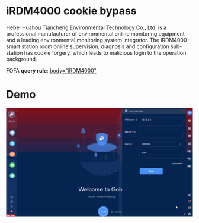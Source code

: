 # iRDM4000 cookie bypass

Hebei Huahou Tiancheng Environmental Technology Co., Ltd. is a professional manufacturer of environmental online monitoring equipment and a leading environmental monitoring system integrator. The iRDM4000 smart station room online supervision, diagnosis and configuration sub-station has cookie forgery, which leads to malicious login to the operation background.

FOFA **query rule**: [body="iRDM4000"](https://fofa.so/result?qbase64=Ym9keT0iaVJETTQwMDAi)

# Demo

![iRDM4000_cookie_bypass](iRDM4000_cookie_bypass.gif)
